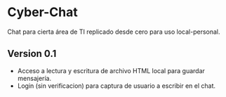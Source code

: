 # Cyber-Chat
Chat para cierta área de TI replicado desde cero para uso local-personal.

## Version 0.1
* Acceso a lectura y escritura de archivo HTML local para guardar mensajería.
* Login (sin verificacion) para captura de usuario a escribir en el chat.
